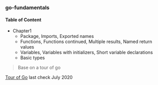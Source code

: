 ### go-fundamentals

#### Table of Content
- Chapter1
    - Package, Imports, Exported names
    - Functions, Functions continued, Multiple results, Named return values
    - Variables, Variables with initializers, Short variable declarations
    - Basic types

> Base on a tour of go

[Tour of Go](https://tour.golang.org/) last check July 2020